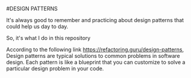 #DESIGN PATTERNS

It's always good to remember and practicing about design patterns that could help us day to day.

So, it's what I do in this repository

According to the following link https://refactoring.guru/design-patterns, Design patterns are typical solutions to common problems in software design. Each pattern is like a blueprint that you can customize to solve a particular design problem in your code.

